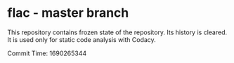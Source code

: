 # flac - master branch

This repository contains frozen state of the repository.
Its history is cleared. It is used only for static code
analysis with Codacy.

Commit Time: 1690265344